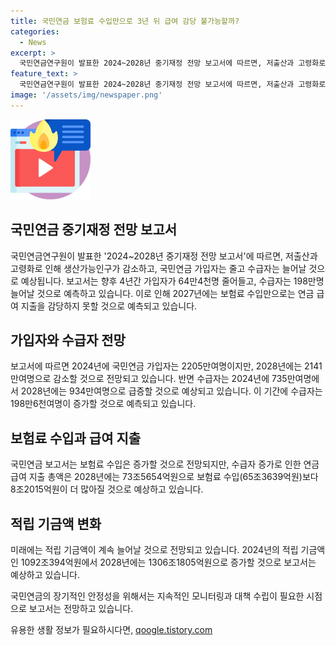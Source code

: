 ```yaml
---
title: 국민연금 보험료 수입만으로 3년 뒤 급여 감당 불가능할까?
categories:
  - News
excerpt: >
  국민연금연구원이 발표한 2024~2028년 중기재정 전망 보고서에 따르면, 저출산과 고령화로 인해 가입자는 감소하고 수급자는 증가할 것으로 예상된다. 이로 인해 보험료 수입만으로는 연금 지출을 감당할 수 없게 되며, 2027년에는 수입보다 지출이 많아질 전망이다. 하지만 적립금을 운용하여 당분간은 수입이 지출을 상회할 것으로 예상되나, 2041년을 기점으로 지출이 수입을 넘어설 것으로 보고된다.
feature_text: >
  국민연금연구원이 발표한 2024~2028년 중기재정 전망 보고서에 따르면, 저출산과 고령화로 인해 가입자는 감소하고 수급자는 증가할 것으로 예상된다. 이로 인해 보험료 수입만으로는 연금 지출을 감당할 수 없게 되며, 2027년에는 수입보다 지출이 많아질 전망이다. 하지만 적립금을 운용하여 당분간은 수입이 지출을 상회할 것으로 예상되나, 2041년을 기점으로 지출이 수입을 넘어설 것으로 보고된다.
image: '/assets/img/newspaper.png'
---
```


<p><img src="/assets/img/news.png" alt="rentncar 속보" /></p>

<h2>국민연금 중기재정 전망 보고서</h2>

<p data-ke-size="size16"></p>

<p>국민연금연구원이 발표한 '2024~2028년 중기재정 전망 보고서'에 따르면, 저출산과 고령화로 인해 생산가능인구가 감소하고, 국민연금 가입자는 줄고 수급자는 늘어날 것으로 예상됩니다. 보고서는 향후 4년간 가입자가 64만4천명 줄어들고, 수급자는 198만명 늘어날 것으로 예측하고 있습니다. 이로 인해 2027년에는 보험료 수입만으로는 연금 급여 지출을 감당하지 못할 것으로 예측되고 있습니다. </p>

<h2 data-ke-size="size26">가입자와 수급자 전망</h2>

<p>보고서에 따르면 2024년에 국민연금 가입자는 2205만여명이지만, 2028년에는 2141만여명으로 감소할 것으로 전망되고 있습니다. 반면 수급자는 2024년에 735만여명에서 2028년에는 934만여명으로 급증할 것으로 예상되고 있습니다. 이 기간에 수급자는 198만6천여명이 증가할 것으로 예측되고 있습니다.</p>

<h2 data-ke-size="size26">보험료 수입과 급여 지출</h2>

<p>국민연금 보고서는 보험료 수입은 증가할 것으로 전망되지만, 수급자 증가로 인한 연금 급여 지출 총액은 2028년에는 73조5654억원으로 보험료 수입(65조3639억원)보다 8조2015억원이 더 많아질 것으로 예상하고 있습니다.</p>

<h2 data-ke-size="size26">적립 기금액 변화</h2>

<p>미래에는 적립 기금액이 계속 늘어날 것으로 전망되고 있습니다. 2024년의 적립 기금액인 1092조394억원에서 2028년에는 1306조1805억원으로 증가할 것으로 보고서는 예상하고 있습니다. </p>

<p>국민연금의 장기적인 안정성을 위해서는 지속적인 모니터링과 대책 수립이 필요한 시점으로 보고서는 전망하고 있습니다.</p>
유용한 생활 정보가 필요하시다면, <a href="https://qoogle.tistory.com" rel="dofollow">qoogle.tistory.com</a>


